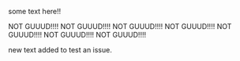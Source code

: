 some text here!!

NOT GUUUD!!!!
NOT GUUUD!!!!
NOT GUUUD!!!!
NOT GUUUD!!!!
NOT GUUUD!!!!
NOT GUUUD!!!!
NOT GUUUD!!!!


new text added to test an issue.
